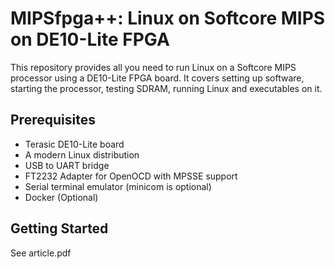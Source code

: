 # MIPSfpga++: Linux on Softcore MIPS on DE10-Lite FPGA

This repository provides all you need to run Linux on a Softcore MIPS processor
using a DE10-Lite FPGA board. It covers setting up software, starting the
processor, testing SDRAM, running Linux and executables on it.

## Prerequisites

- Terasic DE10-Lite board
- A modern Linux distribution
- USB to UART bridge
- FT2232 Adapter for OpenOCD with MPSSE support
- Serial terminal emulator (minicom is optional)
- Docker (Optional)

## Getting Started

See article.pdf
